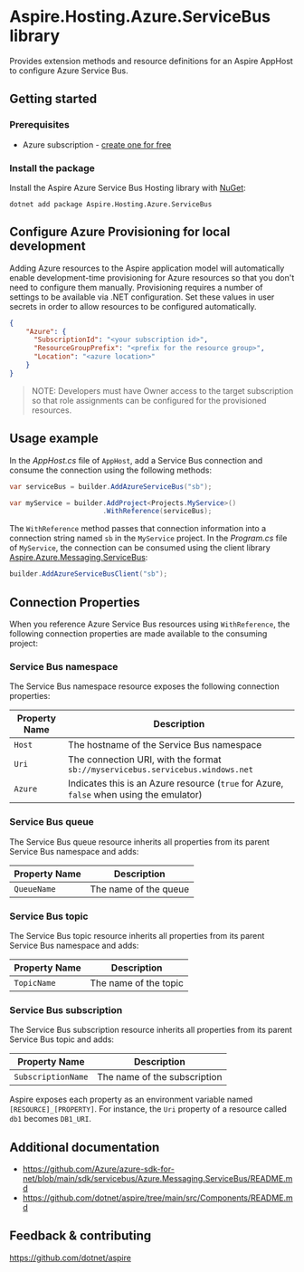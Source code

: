# Aspire.Hosting.Azure.ServiceBus library

Provides extension methods and resource definitions for an Aspire AppHost to configure Azure Service Bus.

## Getting started

### Prerequisites

- Azure subscription - [create one for free](https://azure.microsoft.com/free/)

### Install the package

Install the Aspire Azure Service Bus Hosting library with [NuGet](https://www.nuget.org):

```dotnetcli
dotnet add package Aspire.Hosting.Azure.ServiceBus
```

## Configure Azure Provisioning for local development

Adding Azure resources to the Aspire application model will automatically enable development-time provisioning
for Azure resources so that you don't need to configure them manually. Provisioning requires a number of settings
to be available via .NET configuration. Set these values in user secrets in order to allow resources to be configured
automatically.

```json
{
    "Azure": {
      "SubscriptionId": "<your subscription id>",
      "ResourceGroupPrefix": "<prefix for the resource group>",
      "Location": "<azure location>"
    }
}
```

> NOTE: Developers must have Owner access to the target subscription so that role assignments
> can be configured for the provisioned resources.

## Usage example

In the _AppHost.cs_ file of `AppHost`, add a Service Bus connection and consume the connection using the following methods:

```csharp
var serviceBus = builder.AddAzureServiceBus("sb");

var myService = builder.AddProject<Projects.MyService>()
                       .WithReference(serviceBus);
```

The `WithReference` method passes that connection information into a connection string named `sb` in the `MyService` project. In the _Program.cs_ file of `MyService`, the connection can be consumed using the client library [Aspire.Azure.Messaging.ServiceBus](https://www.nuget.org/packages/Aspire.Azure.Messaging.ServiceBus):

```csharp
builder.AddAzureServiceBusClient("sb");
```

## Connection Properties

When you reference Azure Service Bus resources using `WithReference`, the following connection properties are made available to the consuming project:

### Service Bus namespace

The Service Bus namespace resource exposes the following connection properties:

| Property Name | Description |
|---------------|-------------|
| `Host` | The hostname of the Service Bus namespace |
| `Uri` | The connection URI, with the format `sb://myservicebus.servicebus.windows.net` |
| `Azure`       | Indicates this is an Azure resource (`true` for Azure, `false` when using the emulator) |

### Service Bus queue

The Service Bus queue resource inherits all properties from its parent Service Bus namespace and adds:

| Property Name | Description |
|---------------|-------------|
| `QueueName` | The name of the queue |

### Service Bus topic

The Service Bus topic resource inherits all properties from its parent Service Bus namespace and adds:

| Property Name | Description |
|---------------|-------------|
| `TopicName` | The name of the topic |

### Service Bus subscription

The Service Bus subscription resource inherits all properties from its parent Service Bus topic and adds:

| Property Name | Description |
|---------------|-------------|
| `SubscriptionName` | The name of the subscription |

Aspire exposes each property as an environment variable named `[RESOURCE]_[PROPERTY]`. For instance, the `Uri` property of a resource called `db1` becomes `DB1_URI`.

## Additional documentation

* https://github.com/Azure/azure-sdk-for-net/blob/main/sdk/servicebus/Azure.Messaging.ServiceBus/README.md
* https://github.com/dotnet/aspire/tree/main/src/Components/README.md

## Feedback & contributing

https://github.com/dotnet/aspire
